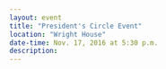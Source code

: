 ```yaml
---
layout: event
title: "President's Circle Event"
location: "Wright House"
date-time: Nov. 17, 2016 at 5:30 p.m.
description:
---
```


